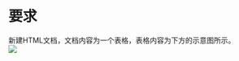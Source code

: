 # 要求


新建HTML文档，文档内容为一个表格，表格内容为下方的示意图所示。  
![](http://ws1.sinaimg.cn/large/a3e6a3afly1fss0k08ps3j221c1b877v.jpg)
